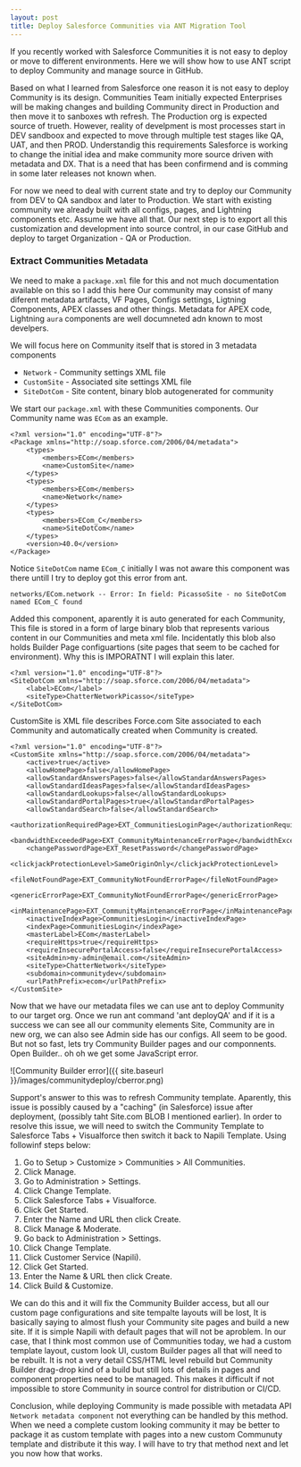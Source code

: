 ```yaml
---
layout: post
title: Deploy Salesforce Communities via ANT Migration Tool
---
```


If you recently worked with Salesforce Communities it is not easy to deploy or move to different environments. Here we will show how to use ANT script to deploy Community and manage source in GitHub.

Based on what I learned from Salesforce one reason it is not easy to deploy Community is its design. Communities Team initially expected Enterprises will be making changes and building Community direct in Production and then move it to sanboxes wth refresh. The Production org is expected source of trueth. However, reality of develpment is most processes start in DEV sandboox and expected to move through multiple test stages like QA, UAT, and then PROD. Understandig this requirements Salesforce is working to change the initial idea and make community more source driven  with metadata and DX. That is a need that has been confirmend and is comming in some later releases not known when.

For now we need to deal with current state and try to deploy our Community from DEV to QA sandbox and later to Production.
We start with existing community we already built with all configs, pages, and Lightning components etc. Assume we have all that. Our next step is to export all this customization and development into source control, in our case GitHub and deploy to target Organization - QA or Production.

### Extract Communities Metadata

We need to make a `package.xml` file for this and not much documentation available on this so I add this here
Our community may consist of many diferent metadata artifacts, VF Pages, Configs settings, Ligtning Components, APEX classes and other things. Metadata for APEX code, Lightning `aura` components are well documneted adn known to most develpers.

We will focus here on Community itself that is stored in 3 metadata components
 
+ `Network` - Community settings XML file
+ `CustomSite` - Associated site settings XML file
+ `SiteDotCom` - Site content, binary blob autogenerated for community

We start our `package.xml` with these Communities components. Our Community name was `ECom` as an example.

```
<?xml version="1.0" encoding="UTF-8"?>
<Package xmlns="http://soap.sforce.com/2006/04/metadata">
    <types>
        <members>ECom</members>
        <name>CustomSite</name>
    </types>
    <types>
        <members>ECom</members>
        <name>Network</name>
    </types>
    <types>
        <members>ECom_C</members>
        <name>SiteDotCom</name>
    </types>
    <version>40.0</version>
</Package>
``` 

Notice `SiteDotCom` name `ECom_C` initially I was not aware this component was there untill I try to deploy got this error from ant.

```
networks/ECom.network -- Error: In field: PicassoSite - no SiteDotCom named ECom_C found
```
Added this component, aparently it is auto generated for each Community, This file is stored in a form of large binary blob that represents various content in our Communities and meta xml file. Incidentatly this blob also holds Builder Page configuartions (site pages that seem to be cached for environment). Why this is IMPORATNT I will explain this later.

```
<?xml version="1.0" encoding="UTF-8"?>
<SiteDotCom xmlns="http://soap.sforce.com/2006/04/metadata">
    <label>ECom</label>
    <siteType>ChatterNetworkPicasso</siteType>
</SiteDotCom>

```

CustomSite is XML file describes Force.com Site associated to each Community and automatically created when Community is created.

```
<?xml version="1.0" encoding="UTF-8"?>
<CustomSite xmlns="http://soap.sforce.com/2006/04/metadata">
    <active>true</active>
    <allowHomePage>false</allowHomePage>
    <allowStandardAnswersPages>false</allowStandardAnswersPages>
    <allowStandardIdeasPages>false</allowStandardIdeasPages>
    <allowStandardLookups>false</allowStandardLookups>
    <allowStandardPortalPages>true</allowStandardPortalPages>
    <allowStandardSearch>false</allowStandardSearch>
    <authorizationRequiredPage>EXT_CommunitiesLoginPage</authorizationRequiredPage>
    <bandwidthExceededPage>EXT_CommunityMaintenanceErrorPage</bandwidthExceededPage>
    <changePasswordPage>EXT_ResetPassword</changePasswordPage>
    <clickjackProtectionLevel>SameOriginOnly</clickjackProtectionLevel>
    <fileNotFoundPage>EXT_CommunityNotFoundErrorPage</fileNotFoundPage>
    <genericErrorPage>EXT_CommunityNotFoundErrorPage</genericErrorPage>
    <inMaintenancePage>EXT_CommunityMaintenanceErrorPage</inMaintenancePage>
    <inactiveIndexPage>CommunitiesLogin</inactiveIndexPage>
    <indexPage>CommunitiesLogin</indexPage>
    <masterLabel>ECom</masterLabel>
    <requireHttps>true</requireHttps>
    <requireInsecurePortalAccess>false</requireInsecurePortalAccess>
    <siteAdmin>my-admin@email.com</siteAdmin>
    <siteType>ChatterNetwork</siteType>
    <subdomain>communitydev</subdomain>
    <urlPathPrefix>ecom</urlPathPrefix>
</CustomSite>

```

Now that we have our metadata files we  can use ant to deploy Community to our target org. Once we run ant command 'ant deployQA' and if it is a success we can see all our community elements Site, Community are in new org, we can also see Admin side has our configs. All seem to be good. But not so fast, lets try Community Builder pages and our componnents. Open Builder.. oh oh we get some JavaScript error.

![Community Builder error]({{ site.baseurl }}/images/communitydeploy/cberror.png)

Support's answer to this was to refresh Community template. Aparently, this issue is possibly caused by a "caching" (in Salesforce) issue after deployment, (possibly taht Site.com BLOB I mentioned earlier). In order to resolve this issue, we will need to switch the Community Template to Salesforce Tabs + Visualforce then switch it back to Napili Template. Using followinf steps below: 

1. Go to Setup > Customize > Communities > All Communities. 
2. Click Manage. 
3. Go to Administration > Settings. 
4. Click Change Template. 
5. Click Salesforce Tabs + Visualforce. 
6. Click Get Started. 
7. Enter the Name and URL then click Create. 
8. Click Manage & Moderate. 
9. Go back to Administration > Settings. 
10. Click Change Template. 
11. Click Customer Service (Napili). 
12. Click Get Started. 
13. Enter the Name & URL then click Create. 
14. Click Build & Customize. 

We can do this and it will fix the Community Builder access, but all our custom page configurations and site tempalte layouts will be lost, It is basically saying to almost flush your Community site pages and build a new site. If it is simple Napili with default pages that will not be aproblem. In our case, that I think most common use of Communities today, we had a custom template layout, custom look UI, custom Builder pages all that will need to be rebuilt. It is not a very detail CSS/HTML level rebuild but Community Builder drag-drop kind of a build but still lots of details in pages and component properties need to be managed. This makes it difficult if not impossible to store Community in source control for distribution or CI/CD.

Conclusion, while deploying Community is made possible with metadata API `Network metadata component` not everything can be handled by this method. When we need a complete custom looking community it may be better to package it as custom template with pages into a new custom Communuty template and distribute it this way. I will have to try that method next and let you now how that works.
